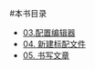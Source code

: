 #本书目录


- [03.配置编辑器](03_configEditor.md)
- [04. 新建标配文件](04_newFiles.md)
- [05. 书写文章](05_writeArticle.md)